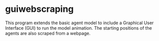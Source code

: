# guiwebscraping
This program extends the basic agent model to include a Graphical
User Interface (GUI) to run the model animation. The starting positions of
the agents are also scraped from a webpage.
